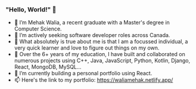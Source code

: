### "Hello, World!" 👋

- 🔭 I’m Mehak Walia, a recent graduate with a Master's degree in Computer Science.  
- 🌱 I’m actively seeking software developer roles across Canada.  
- 🎯 What absolutely is true about me is that I am a focussed individual, a very quick learner and love to figure out things on my own.  
- 🌱 Over the 6+ years of my education, I have built and collaborated on numerous projects using C++, Java, JavaScript, Python, Kotlin, Django, React, MongoDB, MySQL...  
- 🚧 I’m currently building a personal portfolio using React.   
- 📫 Here's the link to my portfolio: https://waliamehak.netlify.app/  
